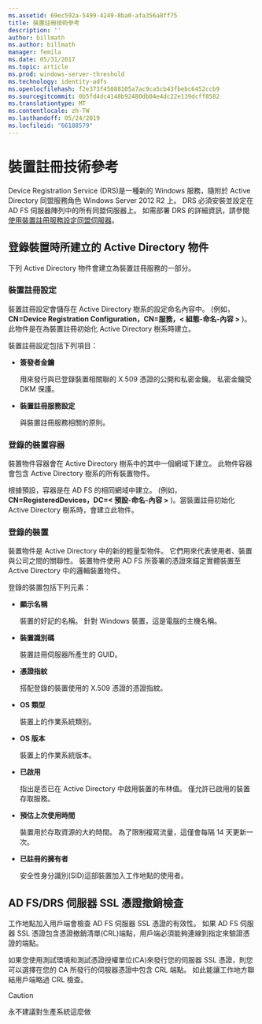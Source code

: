 ```yaml
---
ms.assetid: 69ec592a-5499-4249-8ba0-afa356a8ff75
title: 裝置註冊技術參考
description: ''
author: billmath
ms.author: billmath
manager: femila
ms.date: 05/31/2017
ms.topic: article
ms.prod: windows-server-threshold
ms.technology: identity-adfs
ms.openlocfilehash: f2e373f45088105a7ac9ca5cb43fbebc6452ccb9
ms.sourcegitcommit: 0b5fd4dc4148b92480db04e4dc22e139dcff8582
ms.translationtype: MT
ms.contentlocale: zh-TW
ms.lasthandoff: 05/24/2019
ms.locfileid: "66188579"
---
```

# <a name="device-registration-technical-reference"></a>裝置註冊技術參考
Device Registration Service \(DRS\)是一種新的 Windows 服務，隨附於 Active Directory 同盟服務角色 Windows Server 2012 R2 上。  DRS 必須安裝並設定在 AD FS 伺服器陣列中的所有同盟伺服器上。  如需部署 DRS 的詳細資訊，請參閱 [使用裝置註冊服務設定同盟伺服器](https://technet.microsoft.com/library/dn486831.aspx)。  
  
## <a name="active-directory-objects-created-when-a-device-is-registered"></a>登錄裝置時所建立的 Active Directory 物件  
下列 Active Directory 物件會建立為裝置註冊服務的一部分。  
  
### <a name="device-registration-configuration"></a>裝置註冊設定  
裝置註冊設定會儲存在 Active Directory 樹系的設定命名內容中。 \(例如， **CN\=Device Registration Configuration，CN\=服務，< 組態\-命名\-內容 >** \)。 此物件是在為裝置註冊初始化 Active Directory 樹系時建立。  
  
裝置註冊設定包括下列項目：  
  
-   **簽發者金鑰**  
  
    用來發行與已登錄裝置相關聯的 X.509 憑證的公開和私密金鑰。  私密金鑰受 DKM 保護。  
  
-   **裝置註冊服務設定**  
  
    與裝置註冊服務相關的原則。  
  
### <a name="registered-devices-container"></a>登錄的裝置容器  
裝置物件容器會在 Active Directory 樹系中的其中一個網域下建立。  此物件容器會包含 Active Directory 樹系的所有裝置物件。  
  
根據預設，容器是在 AD FS 的相同網域中建立。  \(例如， **CN\=RegisteredDevices，DC\=< 預設\-命名\-內容 >** \)。當裝置註冊初始化 Active Directory 樹系時，會建立此物件。  
  
### <a name="registered-devices"></a>登錄的裝置  
裝置物件是 Active Directory 中的新的輕量型物件。  它們用來代表使用者、裝置與公司之間的關聯性。  裝置物件使用 AD FS 所簽署的憑證來錨定實體裝置至 Active Directory 中的邏輯裝置物件。  
  
登錄的裝置包括下列元素：  
  
-   **顯示名稱**  
  
    裝置的好記的名稱。  針對 Windows 裝置，這是電腦的主機名稱。  
  
-   **裝置識別碼**  
  
    裝置註冊伺服器所產生的 GUID。  
  
-   **憑證指紋**  
  
    搭配登錄的裝置使用的 X.509 憑證的憑證指紋。  
  
-   **OS 類型**  
  
    裝置上的作業系統類別。  
  
-   **OS 版本**  
  
    裝置上的作業系統版本。  
  
-   **已啟用**  
  
    指出是否已在 Active Directory 中啟用裝置的布林值。  僅允許已啟用的裝置存取服務。  
  
-   **預估上次使用時間**  
  
    裝置用於存取資源的大約時間。  為了限制複寫流量，這僅會每隔 14 天更新一次。  
  
-   **已註冊的擁有者**  
  
    安全性身分識別\(SID\)這部裝置加入工作地點的使用者。  
  
## <a name="ad-fsdrs-server-ssl-certificate-revocation-checking"></a>AD FS\/DRS 伺服器 SSL 憑證撤銷檢查  
工作地點加入用戶端會檢查 AD FS 伺服器 SSL 憑證的有效性。  如果 AD FS 伺服器 SSL 憑證包含憑證撤銷清單\(CRL\)端點，用戶端必須能夠連線到指定來驗證憑證的端點。  
  
如果您使用測試環境和測試憑證授權單位\(CA\)來發行您的伺服器 SSL 憑證，則您可以選擇在您的 CA 所發行的伺服器憑證中包含 CRL 端點。  如此能讓工作地方聯結用戶端略過 CRL 檢查。  
  
> [!CAUTION]  
> 永不建議對生產系統這麼做  
  

